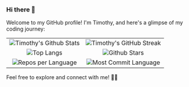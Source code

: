 ### Hi there 👋

Welcome to my GitHub profile! I'm Timothy, and here's a glimpse of my coding journey:



<style>
  table {
    border-collapse: collapse;
    border-spacing: 0;
    border: none;
  }

  table tr td {
    border: none;
    text-align: center;
  }
</style>

<table>
  <tr>
    <td><img src="https://github-readme-stats.vercel.app/api?username=timothy-geiger&show_icons=true&theme=tokyonight" alt="Timothy's Github Stats"></td>
    <td><img src="https://github-readme-streak-stats.herokuapp.com/?user=timothy-geiger&theme=tokyonight" alt="Timothy's GitHub Streak"></td>
  </tr>
  <tr>
    <td><img src="https://github-readme-stats.vercel.app/api/top-langs/?username=timothy-geiger&langs_count=8&theme=tokyonight&layout=compact" alt="Top Langs"></td>
    <td><img src="http://github-profile-summary-cards.vercel.app/api/cards/productive-time?username=timothy-geiger&theme=tokyonight&utcOffset=8" alt="Github Stars"></td>
  </tr>
  <tr>
    <td><img src="https://github-profile-summary-cards.vercel.app/api/cards/repos-per-language?username=timothy-geiger&theme=tokyonight" alt="Repos per Language"></td>
    <td><img src="https://github-profile-summary-cards.vercel.app/api/cards/most-commit-language?username=timothy-geiger&theme=tokyonight" alt="Most Commit Language"></td>
  </tr>
</table>


Feel free to explore and connect with me! 🚀✨

